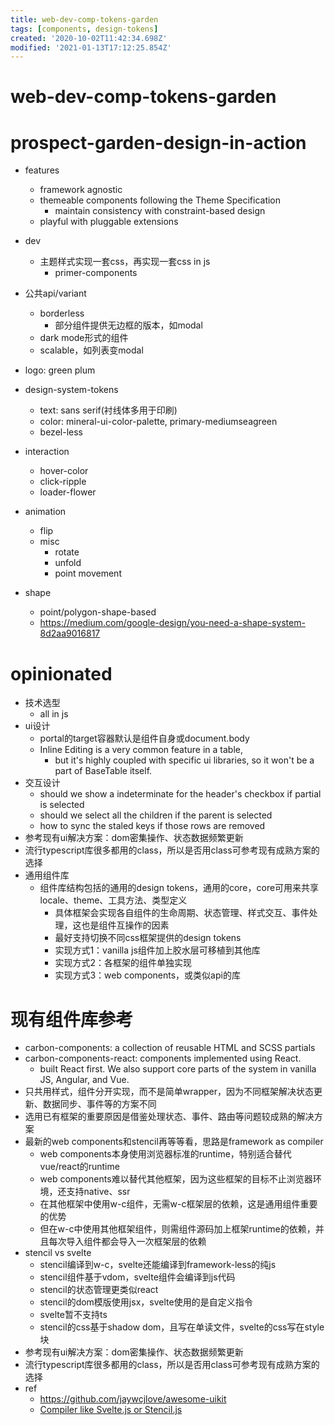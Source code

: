 ```yaml
---
title: web-dev-comp-tokens-garden
tags: [components, design-tokens]
created: '2020-10-02T11:42:34.698Z'
modified: '2021-01-13T17:12:25.854Z'
---
```


# web-dev-comp-tokens-garden

# prospect-garden-design-in-action

- features
  - framework agnostic
  - themeable components following the Theme Specification
    - maintain consistency with constraint-based design
  - playful with pluggable extensions

- dev
  - 主题样式实现一套css，再实现一套css in js
    - primer-components

- 公共api/variant
  - borderless
    - 部分组件提供无边框的版本，如modal
  - dark mode形式的组件
  - scalable，如列表变modal

- logo: green plum
- design-system-tokens
  - text: sans serif(衬线体多用于印刷)
  - color: mineral-ui-color-palette, primary-mediumseagreen
  - bezel-less
- interaction
  - hover-color
  - click-ripple
  - loader-flower
- animation
  - flip
  - misc
    - rotate
    - unfold
    - point movement
- shape
  - point/polygon-shape-based
  - https://medium.com/google-design/you-need-a-shape-system-8d2aa9016817

# opinionated

- 技术选型
  - all in js
- ui设计
  - portal的target容器默认是组件自身或document.body
  - Inline Editing is a very common feature in a table, 
    - but it's highly coupled with specific ui libraries, so it won't be a part of BaseTable itself.
- 交互设计
  - should we show a indeterminate for the header's checkbox if partial is selected
  - should we select all the children if the parent is selected
  - how to sync the staled keys if those rows are removed
- 参考现有ui解决方案：dom密集操作、状态数据频繁更新
- 流行typescript库很多都用的class，所以是否用class可参考现有成熟方案的选择
- 通用组件库
  - 组件库结构包括的通用的design tokens，通用的core，core可用来共享locale、theme、工具方法、类型定义
    - 具体框架会实现各自组件的生命周期、状态管理、样式交互、事件处理，这也是组件互操作的因素
    - 最好支持切换不同css框架提供的design tokens
    - 实现方式1：vanilla js组件加上胶水层可移植到其他库
    - 实现方式2：各框架的组件单独实现
    - 实现方式3：web components，或类似api的库

# 现有组件库参考

- carbon-components: a collection of reusable HTML and SCSS partials
- carbon-components-react: components implemented using React.
  - built React first. We also support core parts of the system in vanilla JS, Angular, and Vue. 
- 只共用样式，组件分开实现，而不是简单wrapper，因为不同框架解决状态更新、数据同步、事件等的方案不同
- 选用已有框架的重要原因是借鉴处理状态、事件、路由等问题较成熟的解决方案
- 最新的web components和stencil再等等看，思路是framework as compiler
  - web components本身使用浏览器标准的runtime，特别适合替代vue/react的runtime
  - web components难以替代其他框架，因为这些框架的目标不止浏览器环境，还支持native、ssr
  - 在其他框架中使用w-c组件，无需w-c框架层的依赖，这是通用组件重要的优势
  - 但在w-c中使用其他框架组件，则需组件源码加上框架runtime的依赖，并且每次导入组件都会导入一次框架层的依赖
- stencil vs svelte
  - stencil编译到w-c，svelte还能编译到framework-less的纯js
  - stencil组件基于vdom，svelte组件会编译到js代码
  - stencil的状态管理更类似react
  - stencil的dom模版使用jsx，svelte使用的是自定义指令
  - svelte暂不支持ts
  - stencil的css基于shadow dom，且写在单读文件，svelte的css写在style块
- 参考现有ui解决方案：dom密集操作、状态数据频繁更新
- 流行typescript库很多都用的class，所以是否用class可参考现有成熟方案的选择
- ref
  - https://github.com/jaywcjlove/awesome-uikit
  - [Compiler like Svelte.js or Stencil.js](https://github.com/vuejs/vue/issues/9011)
